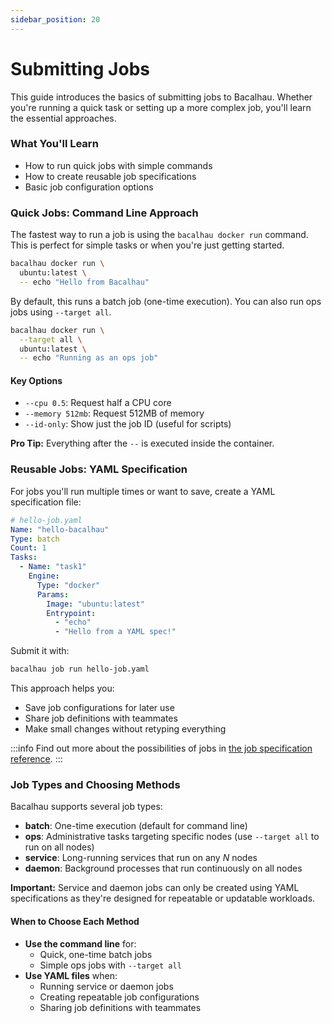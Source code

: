 ```yaml
---
sidebar_position: 20
---
```

# Submitting Jobs

This guide introduces the basics of submitting jobs to Bacalhau. Whether you're running a quick task or setting up a more complex job, you'll learn the essential approaches.

### What You'll Learn

* How to run quick jobs with simple commands
* How to create reusable job specifications
* Basic job configuration options

### Quick Jobs: Command Line Approach

The fastest way to run a job is using the `bacalhau docker run` command. This is perfect for simple tasks or when you're just getting started.

```bash
bacalhau docker run \
  ubuntu:latest \
  -- echo "Hello from Bacalhau"
```

By default, this runs a batch job (one-time execution). You can also run ops jobs using `--target all`.

```bash
bacalhau docker run \
  --target all \
  ubuntu:latest \
  -- echo "Running as an ops job"
```

#### Key Options

* `--cpu 0.5`: Request half a CPU core
* `--memory 512mb`: Request 512MB of memory
* `--id-only`: Show just the job ID (useful for scripts)

**Pro Tip:** Everything after the `--` is executed inside the container.

### Reusable Jobs: YAML Specification

For jobs you'll run multiple times or want to save, create a YAML specification file:

```yaml
# hello-job.yaml
Name: "hello-bacalhau"
Type: batch
Count: 1
Tasks:
  - Name: "task1"
    Engine:
      Type: "docker"
      Params:
        Image: "ubuntu:latest"
        Entrypoint:
          - "echo"
          - "Hello from a YAML spec!"
```

Submit it with:

```bash
bacalhau job run hello-job.yaml
```

This approach helps you:

* Save job configurations for later use
* Share job definitions with teammates
* Make small changes without retyping everything

:::info
Find out more about the possibilities of jobs in [the job specification reference](/specifications/job/README.md).
:::

### Job Types and Choosing Methods

Bacalhau supports several job types:

* **batch**: One-time execution (default for command line)
* **ops**: Administrative tasks targeting specific nodes (use `--target all` to run on all nodes)
* **service**: Long-running services that run on any _N_ nodes
* **daemon**: Background processes that run continuously on all nodes

**Important:** Service and daemon jobs can only be created using YAML specifications as they're designed for repeatable or updatable workloads.

#### When to Choose Each Method

* **Use the command line** for:
  * Quick, one-time batch jobs
  * Simple ops jobs with `--target all`
* **Use YAML files** when:
  * Running service or daemon jobs
  * Creating repeatable job configurations
  * Sharing job definitions with teammates

